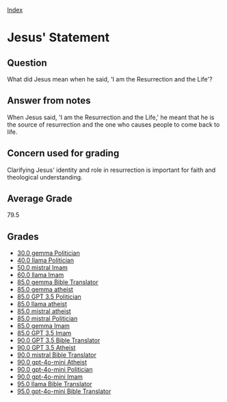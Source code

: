 
[Index](../index.md)
# Jesus' Statement
## Question
What did Jesus mean when he said, 'I am the Resurrection and the Life'?

## Answer from notes
When Jesus said, 'I am the Resurrection and the Life,' he meant that he is the source of resurrection and the one who causes people to come back to life.

## Concern used for grading
Clarifying Jesus' identity and role in resurrection is important for faith and theological understanding.

## Average Grade
79.5

## Grades
 * [30.0 gemma Politician](../answers/gemma_Politician/Jesus'_Statement.md)
 * [40.0 llama Politician](../answers/llama_Politician/Jesus'_Statement.md)
 * [50.0 mistral Imam](../answers/mistral_Imam/Jesus'_Statement.md)
 * [60.0 llama Imam](../answers/llama_Imam/Jesus'_Statement.md)
 * [85.0 gemma Bible Translator](../answers/gemma_Bible_Translator/Jesus'_Statement.md)
 * [85.0 gemma atheist](../answers/gemma_atheist/Jesus'_Statement.md)
 * [85.0 GPT 3.5 Politician](../answers/GPT_3.5_Politician/Jesus'_Statement.md)
 * [85.0 llama atheist](../answers/llama_atheist/Jesus'_Statement.md)
 * [85.0 mistral atheist](../answers/mistral_atheist/Jesus'_Statement.md)
 * [85.0 mistral Politician](../answers/mistral_Politician/Jesus'_Statement.md)
 * [85.0 gemma Imam](../answers/gemma_Imam/Jesus'_Statement.md)
 * [85.0 GPT 3.5 Imam](../answers/GPT_3.5_Imam/Jesus'_Statement.md)
 * [90.0 GPT 3.5 Bible Translator](../answers/GPT_3.5_Bible_Translator/Jesus'_Statement.md)
 * [90.0 GPT 3.5 Atheist](../answers/GPT_3.5_Atheist/Jesus'_Statement.md)
 * [90.0 mistral Bible Translator](../answers/mistral_Bible_Translator/Jesus'_Statement.md)
 * [90.0 gpt-4o-mini Atheist](../answers/gpt-4o-mini_Atheist/Jesus'_Statement.md)
 * [90.0 gpt-4o-mini Politician](../answers/gpt-4o-mini_Politician/Jesus'_Statement.md)
 * [90.0 gpt-4o-mini Imam](../answers/gpt-4o-mini_Imam/Jesus'_Statement.md)
 * [95.0 llama Bible Translator](../answers/llama_Bible_Translator/Jesus'_Statement.md)
 * [95.0 gpt-4o-mini Bible Translator](../answers/gpt-4o-mini_Bible_Translator/Jesus'_Statement.md)
